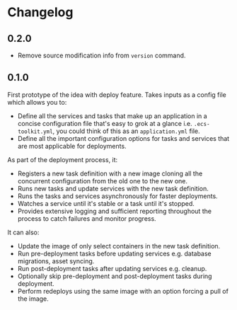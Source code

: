 # Changelog

## 0.2.0

* Remove source modification info from `version` command.

## 0.1.0

First prototype of the idea with deploy feature. Takes inputs as a config file
which allows you to:

* Define all the services and tasks that make up an application in a concise
  configuration file that's easy to grok at a glance i.e. `.ecs-toolkit.yml`,
  you could think of this as an `application.yml` file.
* Define all the important configuration options for tasks and services that are
  most applicable for deployments.

As part of the deployment process, it:

* Registers a new task definition with a new image cloning all the concurrent
  configuration from the old one to the new one.
* Runs new tasks and update services with the new task definition.
* Runs the tasks and services asynchronously for faster deployments.
* Watches a service until it's stable or a task until it's stopped.
* Provides extensive logging and sufficient reporting throughout the process to
  catch failures and monitor progress.

It can also:

* Update the image of only select containers in the new task definition.
* Run pre-deployment tasks before updating services e.g. database migrations,
  asset syncing.
* Run post-deployment tasks after updating services e.g. cleanup.
* Optionally skip pre-deployment and post-deployment tasks during deployment.
* Perform redeploys using the same image with an option forcing a pull of the
  image.
